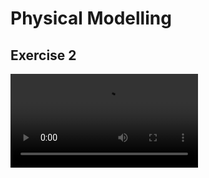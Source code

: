# Physical Modelling

## Exercise 2
<video src="./Exercise2/animation.mp4"/>

## Exercise 3
<video src="./Exercise2/animation.mp4"/>
<!-- <video src="./Exercise3/showcase.mp4"/> -->